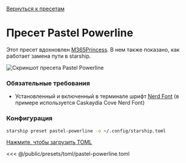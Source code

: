 [Вернуться к пресетам](./#pastel-powerline)

# Пресет Pastel Powerline

Этот пресет вдохновлен [M365Princess](https://github.com/JanDeDobbeleer/oh-my-posh/blob/main/themes/M365Princess.omp.json). В нем также показано, как работает замена пути в starship.

![Скриншот пресета Pastel Powerline](/presets/img/pastel-powerline.png)

### Обязательные требования

- Установленный и включенный в терминале шрифт [Nerd Font](https://www.nerdfonts.com/) (в примере используется Caskaydia Cove Nerd Font)

### Конфигурация

```sh
starship preset pastel-powerline -o ~/.config/starship.toml
```

[Нажмите, чтобы загрузить TOML](/presets/toml/pastel-powerline.toml)

<<< @/public/presets/toml/pastel-powerline.toml
